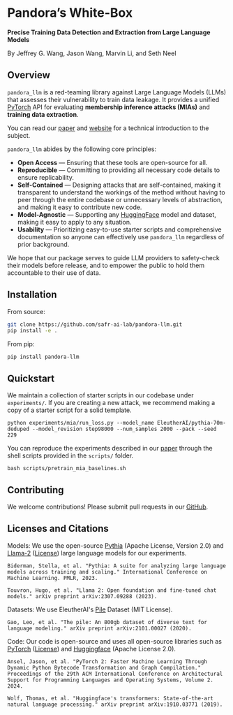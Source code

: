 # Pandora’s White-Box

**Precise Training Data Detection and Extraction from Large Language Models**

By Jeffrey G. Wang, Jason Wang, Marvin Li, and Seth Neel

## Overview

`pandora_llm` is a red-teaming library against Large Language Models (LLMs) that assesses their vulnerability to train data leakage.
It provides a unified [PyTorch](https://pytorch.org/) API for evaluating **membership inference attacks (MIAs)** and **training data extraction**.

You can read our [paper](https://arxiv.org/abs/2402.17012) and [website](https://safr-ai.quarto.pub/pandora/) for a technical introduction to the subject.

`pandora_llm` abides by the following core principles:

- **Open Access** — Ensuring that these tools are open-source for all.
- **Reproducible** — Committing to providing all necessary code details to ensure replicability.
- **Self-Contained** — Designing attacks that are self-contained, making it transparent to understand the workings of the method without having to peer through the entire codebase or unnecessary levels of abstraction, and making it easy to contribute new code.
- **Model-Agnostic** — Supporting any [HuggingFace](https://huggingface.co/) model and dataset, making it easy to apply to any situation.
- **Usability** — Prioritizing easy-to-use starter scripts and comprehensive documentation so anyone can effectively use `pandora_llm` regardless of prior background.

We hope that our package serves to guide LLM providers to safety-check their models before release, and to empower the public to hold them accountable to their use of data.

## Installation

From source:

```bash
git clone https://github.com/safr-ai-lab/pandora-llm.git
pip install -e .
```

From pip:
```
pip install pandora-llm
```

## Quickstart
We maintain a collection of starter scripts in our codebase under ``experiments/``. If you are creating a new attack, we recommend making a copy of a starter script for a solid template.

```
python experiments/mia/run_loss.py --model_name EleutherAI/pythia-70m-deduped --model_revision step98000 --num_samples 2000 --pack --seed 229
```

You can reproduce the experiments described in our [paper](https://arxiv.org/abs/2402.17012) through the shell scripts provided in the ``scripts/`` folder.

```
bash scripts/pretrain_mia_baselines.sh
```

## Contributing
We welcome contributions! Please submit pull requests in our [GitHub](https://github.com/safr-ai-lab/pandora-llm).


## Licenses and Citations

Models: We use the open-source [Pythia](https://github.com/EleutherAI/pythia) (Apache License, Version 2.0) and [Llama-2](https://llama.meta.com/llama2/) ([License](https://ai.meta.com/llama/license/)) large language models for our experiments.
```
Biderman, Stella, et al. "Pythia: A suite for analyzing large language models across training and scaling." International Conference on Machine Learning. PMLR, 2023.

Touvron, Hugo, et al. "Llama 2: Open foundation and fine-tuned chat models." arXiv preprint arXiv:2307.09288 (2023).
```

Datasets: We use EleutherAI's [Pile](https://github.com/EleutherAI/the-pile) Dataset (MIT License).
```
Gao, Leo, et al. "The pile: An 800gb dataset of diverse text for language modeling." arXiv preprint arXiv:2101.00027 (2020).
```

Code: Our code is open-source and uses all open-source libraries such as [PyTorch](https://pytorch.org/) ([License](https://github.com/pytorch/pytorch/blob/main/LICENSE)) and [Huggingface](https://huggingface.co/) (Apache License 2.0).
```
Ansel, Jason, et al. "PyTorch 2: Faster Machine Learning Through Dynamic Python Bytecode Transformation and Graph Compilation." Proceedings of the 29th ACM International Conference on Architectural Support for Programming Languages and Operating Systems, Volume 2. 2024.

Wolf, Thomas, et al. "Huggingface's transformers: State-of-the-art natural language processing." arXiv preprint arXiv:1910.03771 (2019).
```
